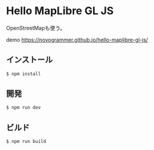 # Hello MapLibre GL JS

OpenStreetMapも使う。


demo https://novogrammer.github.io/hello-maplibre-gl-js/


## インストール
```bash
$ npm install
```

## 開発
```bash
$ npm run dev
```

## ビルド
```bash
$ npm run build
```
